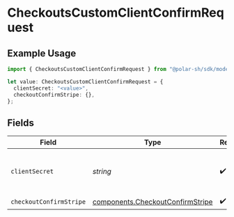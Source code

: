 # CheckoutsCustomClientConfirmRequest

## Example Usage

```typescript
import { CheckoutsCustomClientConfirmRequest } from "@polar-sh/sdk/models/operations/checkoutscustomclientconfirm.js";

let value: CheckoutsCustomClientConfirmRequest = {
  clientSecret: "<value>",
  checkoutConfirmStripe: {},
};
```

## Fields

| Field                                                                                | Type                                                                                 | Required                                                                             | Description                                                                          |
| ------------------------------------------------------------------------------------ | ------------------------------------------------------------------------------------ | ------------------------------------------------------------------------------------ | ------------------------------------------------------------------------------------ |
| `clientSecret`                                                                       | *string*                                                                             | :heavy_check_mark:                                                                   | The checkout session client secret.                                                  |
| `checkoutConfirmStripe`                                                              | [components.CheckoutConfirmStripe](../../models/components/checkoutconfirmstripe.md) | :heavy_check_mark:                                                                   | N/A                                                                                  |
